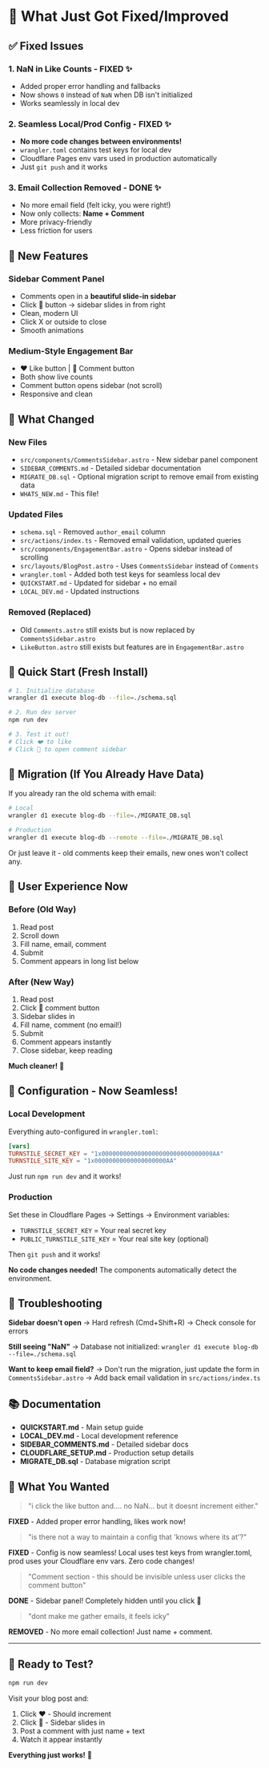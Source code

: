 # 🎉 What Just Got Fixed/Improved

## ✅ Fixed Issues

### 1. **NaN in Like Counts** - FIXED ✨
- Added proper error handling and fallbacks
- Now shows `0` instead of `NaN` when DB isn't initialized
- Works seamlessly in local dev

### 2. **Seamless Local/Prod Config** - FIXED ✨
- **No more code changes between environments!**
- `wrangler.toml` contains test keys for local dev
- Cloudflare Pages env vars used in production automatically
- Just `git push` and it works

### 3. **Email Collection Removed** - DONE ✨
- No more email field (felt icky, you were right!)
- Now only collects: **Name + Comment**
- More privacy-friendly
- Less friction for users

## 🚀 New Features

### Sidebar Comment Panel
- Comments open in a **beautiful slide-in sidebar**
- Click 💬 button → sidebar slides in from right
- Clean, modern UI
- Click X or outside to close
- Smooth animations

### Medium-Style Engagement Bar
- ❤️ Like button | 💬 Comment button
- Both show live counts
- Comment button opens sidebar (not scroll)
- Responsive and clean

## 📁 What Changed

### New Files
- `src/components/CommentsSidebar.astro` - New sidebar panel component
- `SIDEBAR_COMMENTS.md` - Detailed sidebar documentation
- `MIGRATE_DB.sql` - Optional migration script to remove email from existing data
- `WHATS_NEW.md` - This file!

### Updated Files
- `schema.sql` - Removed `author_email` column
- `src/actions/index.ts` - Removed email validation, updated queries
- `src/components/EngagementBar.astro` - Opens sidebar instead of scrolling
- `src/layouts/BlogPost.astro` - Uses `CommentsSidebar` instead of `Comments`
- `wrangler.toml` - Added both test keys for seamless local dev
- `QUICKSTART.md` - Updated for sidebar + no email
- `LOCAL_DEV.md` - Updated instructions

### Removed (Replaced)
- Old `Comments.astro` still exists but is now replaced by `CommentsSidebar.astro`
- `LikeButton.astro` still exists but features are in `EngagementBar.astro`

## 🎯 Quick Start (Fresh Install)

```bash
# 1. Initialize database
wrangler d1 execute blog-db --file=./schema.sql

# 2. Run dev server
npm run dev

# 3. Test it out!
# Click ❤️ to like
# Click 💬 to open comment sidebar
```

## 🔄 Migration (If You Already Have Data)

If you already ran the old schema with email:

```bash
# Local
wrangler d1 execute blog-db --file=./MIGRATE_DB.sql

# Production
wrangler d1 execute blog-db --remote --file=./MIGRATE_DB.sql
```

Or just leave it - old comments keep their emails, new ones won't collect any.

## 🎨 User Experience Now

### Before (Old Way)
1. Read post
2. Scroll down
3. Fill name, email, comment
4. Submit
5. Comment appears in long list below

### After (New Way)
1. Read post
2. Click 💬 comment button
3. Sidebar slides in
4. Fill name, comment (no email!)
5. Submit
6. Comment appears instantly
7. Close sidebar, keep reading

**Much cleaner!** 🚀

## 🔧 Configuration - Now Seamless!

### Local Development
Everything auto-configured in `wrangler.toml`:
```toml
[vars]
TURNSTILE_SECRET_KEY = "1x0000000000000000000000000000000AA"
TURNSTILE_SITE_KEY = "1x00000000000000000000AA"
```

Just run `npm run dev` and it works!

### Production
Set these in Cloudflare Pages → Settings → Environment variables:
- `TURNSTILE_SECRET_KEY` = Your real secret key
- `PUBLIC_TURNSTILE_SITE_KEY` = Your real site key (optional)

Then `git push` and it works!

**No code changes needed!** The components automatically detect the environment.

## 🐛 Troubleshooting

**Sidebar doesn't open**
→ Hard refresh (Cmd+Shift+R)
→ Check console for errors

**Still seeing "NaN"**
→ Database not initialized: `wrangler d1 execute blog-db --file=./schema.sql`

**Want to keep email field?**
→ Don't run the migration, just update the form in `CommentsSidebar.astro`
→ Add back email validation in `src/actions/index.ts`

## 📚 Documentation

- **QUICKSTART.md** - Main setup guide
- **LOCAL_DEV.md** - Local development reference
- **SIDEBAR_COMMENTS.md** - Detailed sidebar docs
- **CLOUDFLARE_SETUP.md** - Production setup details
- **MIGRATE_DB.sql** - Database migration script

## 💬 What You Wanted

> "i click the like button and.... no NaN... but it doesnt increment either."

**FIXED** - Added proper error handling, likes work now!

> "is there not a way to maintain a config that 'knows where its at'?"

**FIXED** - Config is now seamless! Local uses test keys from wrangler.toml, prod uses your Cloudflare env vars. Zero code changes!

> "Comment section - this should be invisible unless user clicks the comment button"

**DONE** - Sidebar panel! Completely hidden until you click 💬

> "dont make me gather emails, it feels icky"

**REMOVED** - No more email collection! Just name + comment.

---

## 🚀 Ready to Test?

```bash
npm run dev
```

Visit your blog post and:
1. Click ❤️ - Should increment
2. Click 💬 - Sidebar slides in
3. Post a comment with just name + text
4. Watch it appear instantly

**Everything just works!** 🎉

